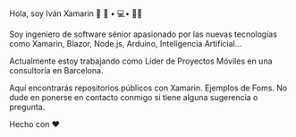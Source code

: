 Hola, soy Iván Xamarin 👋 👨 • 💻• 👨‍💼

Soy ingeniero de software sénior apasionado por las nuevas tecnologías como Xamarin, Blazor, Node.js, Arduino, Inteligencia Artificial...

Actualmente estoy trabajando como Líder de Proyectos Móviles en una consultoría en Barcelona.

Aquí encontrarás repositorios públicos con Xamarin. Ejemplos de Foms. No dude en ponerse en contacto conmigo si tiene alguna sugerencia o pregunta. 

Hecho con ❤️
